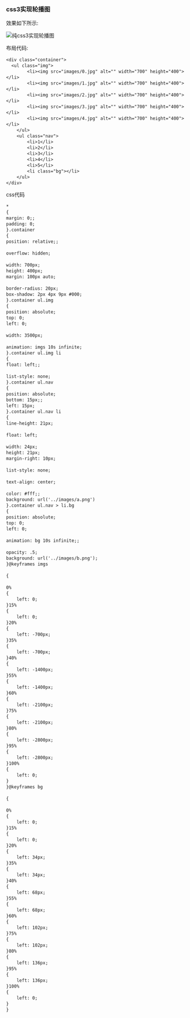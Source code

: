 ### css3实现轮播图

效果如下所示:

![纯css3实现轮播图](images/纯css3实现轮播图.gif)

布局代码:

    <div class="container">
      <ul class="img">
            <li><img src="images/0.jpg" alt="" width="700" height="400"></li>
            <li><img src="images/1.jpg" alt="" width="700" height="400"></li>
            <li><img src="images/2.jpg" alt="" width="700" height="400"></li>
            <li><img src="images/3.jpg" alt="" width="700" height="400"></li>
            <li><img src="images/4.jpg" alt="" width="700" height="400"></li>
        </ul>
        <ul class="nav">
            <li>1</li>
            <li>2</li>
            <li>3</li>
            <li>4</li>
            <li>5</li>
            <li class="bg"></li>
        </ul>
    </div>
css代码

    *
    {
    margin: 0;;
    padding: 0;
    }.container
    {
    position: relative;;

    overflow: hidden;

    width: 700px;
    height: 400px;
    margin: 100px auto;
    
    border-radius: 20px;
    box-shadow: 2px 4px 9px #000;
    }.container ul.img
    {
    position: absolute;
    top: 0;
    left: 0;
    
    width: 3500px;
    
    animation: imgs 10s infinite;
    }.container ul.img li
    {
    float: left;;

    list-style: none;
    }.container ul.nav
    {
    position: absolute;
    bottom: 15px;;
    left: 15px;
    }.container ul.nav li
    {
    line-height: 21px;

    float: left;

    width: 24px;
    height: 21px;
    margin-right: 10px;
    
    list-style: none;
    
    text-align: center;
    
    color: #fff;;
    background: url('../images/a.png')
    }.container ul.nav > li.bg
    {
    position: absolute;
    top: 0;
    left: 0;
    
    animation: bg 10s infinite;;
    
    opacity: .5;
    background: url('../images/b.png');
    }@keyframes imgs
    
    {
    
    0%
    {
        left: 0;
    }15%
    {
        left: 0;
    }20%
    {
        left: -700px;
    }35%
    {
        left: -700px;
    }40%
    {
        left: -1400px;
    }55%
    {
        left: -1400px;
    }60%
    {
        left: -2100px;
    }75%
    {
        left: -2100px;
    }80%
    {
        left: -2800px;
    }95%
    {
        left: -2800px;
    }100%
    {
        left: 0;
    }
    }@keyframes bg
    
    {
    
    0%
    {
        left: 0;
    }15%
    {
        left: 0;
    }20%
    {
        left: 34px;
    }35%
    {
        left: 34px;
    }40%
    {
        left: 68px;
    }55%
    {
        left: 68px;
    }60%
    {
        left: 102px;
    }75%
    {
        left: 102px;
    }80%
    {
        left: 136px;
    }95%
    {
        left: 136px;
    }100%
    {
        left: 0;
    }
    }




